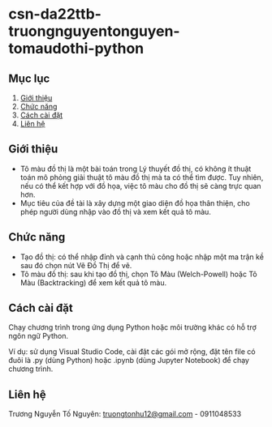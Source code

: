 # csn-da22ttb-truongnguyentonguyen-tomaudothi-python

## Mục lục

1. [Giới thiệu](https://github.com/truongtonguyen/csn-da22ttb-truongnguyentonguyen-tomaudothi-python?tab=readme-ov-file#gi%E1%BB%9Bi-thi%E1%BB%87u)
2. [Chức năng](https://github.com/truongtonguyen/csn-da22ttb-truongnguyentonguyen-tomaudothi-python/blob/main/README.md#ch%E1%BB%A9c-n%C4%83ng)
3. [Cách cài đặt](https://github.com/truongtonguyen/csn-da22ttb-truongnguyentonguyen-tomaudothi-python/blob/main/README.md#c%C3%A1ch-c%C3%A0i-%C4%91%E1%BA%B7t)
4. [Liên hệ](https://github.com/truongtonguyen/csn-da22ttb-truongnguyentonguyen-tomaudothi-python/blob/main/README.md#li%C3%AAn-h%E1%BB%87)
## Giới thiệu
- Tô màu đồ thị là một bài toán trong Lý thuyết đồ thị, có không ít thuật toán mô phỏng giải thuật tô màu đồ thị mà ta có thể tìm được. Tuy nhiên, nếu có thể kết hợp với đồ họa, việc tô màu cho đồ thị sẽ càng trực quan hơn.
- Mục tiêu của đề tài là xây dựng một giao diện đồ họa thân thiện, cho phép người dùng nhập vào đồ thị và xem kết quả tô màu.
## Chức năng
- Tạo đồ thị: có thể nhập đỉnh và cạnh thủ công hoặc nhập một ma trận kề sau đó chọn nút Vẽ Đồ Thị để vẽ.
- Tô màu đồ thị: sau khi tạo đồ thị, chọn Tô Màu (Welch-Powell) hoặc Tô Màu (Backtracking) để xem kết quả tô màu.
## Cách cài đặt
Chạy chương trình trong ứng dụng Python hoặc môi trường khác có hỗ trợ ngôn ngữ Python. 

Ví dụ: sử dụng Visual Studio Code, cài đặt các gói mở rộng, đặt tên file có đuôi là .py (dùng Python) hoặc .ipynb (dùng Jupyter Notebook) để chạy chương trình.
## Liên hệ
Trương Nguyễn Tố Nguyên: truongtonhu12@gmail.com - 0911048533
